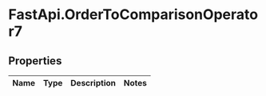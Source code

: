 # FastApi.OrderToComparisonOperator7

## Properties
Name | Type | Description | Notes
------------ | ------------- | ------------- | -------------
